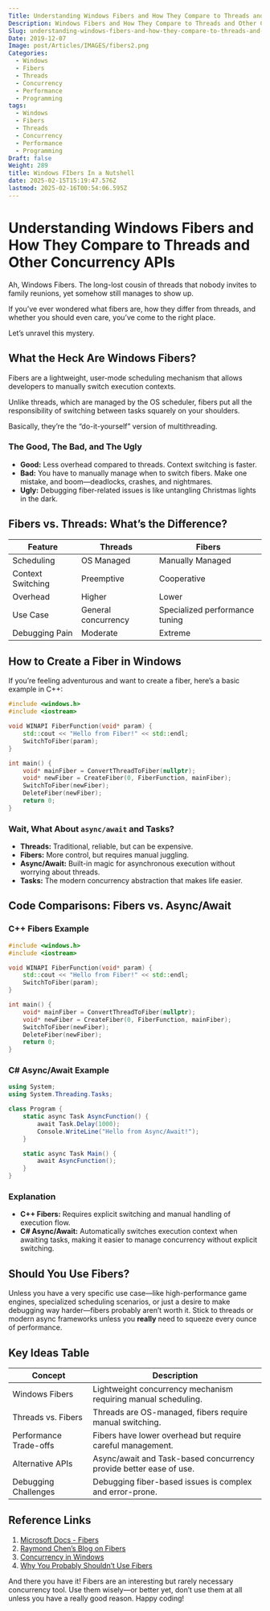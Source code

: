 ```yaml
---
Title: Understanding Windows Fibers and How They Compare to Threads and Other Concurrency APIs
Description: Windows Fibers and How They Compare to Threads and Other Concurrency APIs
Slug: understanding-windows-fibers-and-how-they-compare-to-threads-and-other-concurrency-apis
Date: 2019-12-07
Image: post/Articles/IMAGES/fibers2.png
Categories:
  - Windows
  - Fibers
  - Threads
  - Concurrency
  - Performance
  - Programming
tags:
  - Windows
  - Fibers
  - Threads
  - Concurrency
  - Performance
  - Programming
Draft: false
Weight: 289
title: Windows FIbers In a Nutshell
date: 2025-02-15T15:19:47.576Z
lastmod: 2025-02-16T00:54:06.595Z
---
```

# Understanding Windows Fibers and How They Compare to Threads and Other Concurrency APIs

Ah, Windows Fibers. The long-lost cousin of threads that nobody invites to family reunions, yet somehow still manages to show up.

If you’ve ever wondered what fibers are, how they differ from threads, and whether you should even care, you’ve come to the right place.

Let’s unravel this mystery.

## What the Heck Are Windows Fibers?

Fibers are a lightweight, user-mode scheduling mechanism that allows developers to manually switch execution contexts.

Unlike threads, which are managed by the OS scheduler, fibers put all the responsibility of switching between tasks squarely on your shoulders.

Basically, they’re the “do-it-yourself” version of multithreading.

### The Good, The Bad, and The Ugly

* **Good:** Less overhead compared to threads. Context switching is faster.
* **Bad:** You have to manually manage when to switch fibers. Make one mistake, and boom—deadlocks, crashes, and nightmares.
* **Ugly:** Debugging fiber-related issues is like untangling Christmas lights in the dark.

## Fibers vs. Threads: What’s the Difference?

| **Feature**       | **Threads**         | **Fibers**                     |
| ----------------- | ------------------- | ------------------------------ |
| Scheduling        | OS Managed          | Manually Managed               |
| Context Switching | Preemptive          | Cooperative                    |
| Overhead          | Higher              | Lower                          |
| Use Case          | General concurrency | Specialized performance tuning |
| Debugging Pain    | Moderate            | Extreme                        |

## How to Create a Fiber in Windows

If you’re feeling adventurous and want to create a fiber, here’s a basic example in C++:

```cpp
#include <windows.h>
#include <iostream>

void WINAPI FiberFunction(void* param) {
    std::cout << "Hello from Fiber!" << std::endl;
    SwitchToFiber(param);
}

int main() {
    void* mainFiber = ConvertThreadToFiber(nullptr);
    void* newFiber = CreateFiber(0, FiberFunction, mainFiber);
    SwitchToFiber(newFiber);
    DeleteFiber(newFiber);
    return 0;
}
```

### Wait, What About `async/await` and Tasks?

* **Threads:** Traditional, reliable, but can be expensive.
* **Fibers:** More control, but requires manual juggling.
* **Async/Await:** Built-in magic for asynchronous execution without worrying about threads.
* **Tasks:** The modern concurrency abstraction that makes life easier.

## Code Comparisons: Fibers vs. Async/Await

### C++ Fibers Example

```cpp
#include <windows.h>
#include <iostream>

void WINAPI FiberFunction(void* param) {
    std::cout << "Hello from Fiber!" << std::endl;
    SwitchToFiber(param);
}

int main() {
    void* mainFiber = ConvertThreadToFiber(nullptr);
    void* newFiber = CreateFiber(0, FiberFunction, mainFiber);
    SwitchToFiber(newFiber);
    DeleteFiber(newFiber);
    return 0;
}
```

### C# Async/Await Example

```csharp
using System;
using System.Threading.Tasks;

class Program {
    static async Task AsyncFunction() {
        await Task.Delay(1000);
        Console.WriteLine("Hello from Async/Await!");
    }

    static async Task Main() {
        await AsyncFunction();
    }
}
```

### Explanation

* **C++ Fibers:** Requires explicit switching and manual handling of execution flow.
* **C# Async/Await:** Automatically switches execution context when awaiting tasks, making it easier to manage concurrency without explicit switching.

## Should You Use Fibers?

Unless you have a very specific use case—like high-performance game engines, specialized scheduling scenarios, or just a desire to make debugging way harder—fibers probably aren’t worth it. Stick to threads or modern async frameworks unless you **really** need to squeeze every ounce of performance.

## Key Ideas Table

| **Concept**            | **Description**                                                    |
| ---------------------- | ------------------------------------------------------------------ |
| Windows Fibers         | Lightweight concurrency mechanism requiring manual scheduling.     |
| Threads vs. Fibers     | Threads are OS-managed, fibers require manual switching.           |
| Performance Trade-offs | Fibers have lower overhead but require careful management.         |
| Alternative APIs       | Async/await and Task-based concurrency provide better ease of use. |
| Debugging Challenges   | Debugging fiber-based issues is complex and error-prone.           |

## Reference Links

1. [Microsoft Docs - Fibers](https://docs.microsoft.com/en-us/windows/win32/procthreads/fibers)
2. [Raymond Chen’s Blog on Fibers](https://devblogs.microsoft.com/oldnewthing/)
3. [Concurrency in Windows](https://docs.microsoft.com/en-us/windows/win32/procthreads/about-processes-and-threads)
4. [Why You Probably Shouldn’t Use Fibers](https://randomwebsite.com/article-on-fibers)

And there you have it! Fibers are an interesting but rarely necessary concurrency tool. Use them wisely—or better yet, don’t use them at all unless you have a really good reason. Happy coding!
